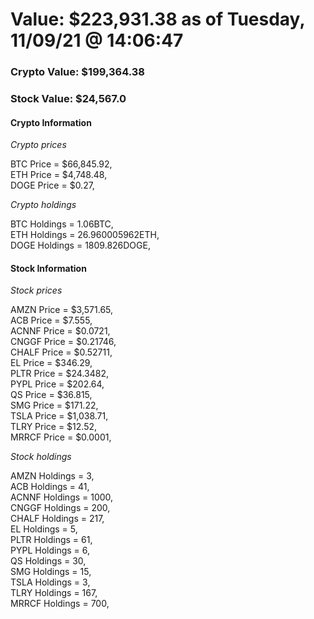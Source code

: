 # Value: $223,931.38 as of Tuesday, 11/09/21 @ 14:06:47 

### Crypto Value: $199,364.38

### Stock Value: $24,567.0

#### Crypto Information 
*Crypto prices* 

BTC Price = $66,845.92,  
ETH Price = $4,748.48,  
DOGE Price = $0.27,  


*Crypto holdings* 

BTC Holdings = 1.06BTC,  
ETH Holdings = 26.960005962ETH,  
DOGE Holdings = 1809.826DOGE,  


#### Stock Information 

*Stock prices* 

AMZN Price = $3,571.65,  
ACB Price = $7.555,  
ACNNF Price = $0.0721,  
CNGGF Price = $0.21746,  
CHALF Price = $0.52711,  
EL Price = $346.29,  
PLTR Price = $24.3482,  
PYPL Price = $202.64,  
QS Price = $36.815,  
SMG Price = $171.22,  
TSLA Price = $1,038.71,  
TLRY Price = $12.52,  
MRRCF Price = $0.0001,  


*Stock holdings* 

AMZN Holdings = 3,  
ACB Holdings = 41,  
ACNNF Holdings = 1000,  
CNGGF Holdings = 200,  
CHALF Holdings = 217,  
EL Holdings = 5,  
PLTR Holdings = 61,  
PYPL Holdings = 6,  
QS Holdings = 30,  
SMG Holdings = 15,  
TSLA Holdings = 3,  
TLRY Holdings = 167,  
MRRCF Holdings = 700,  


